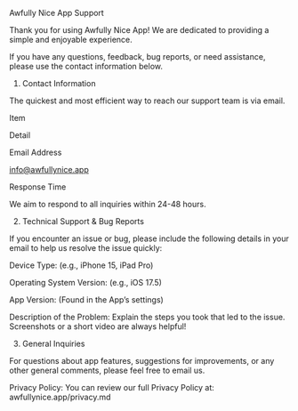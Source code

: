 Awfully Nice App Support

Thank you for using Awfully Nice App! We are dedicated to providing a simple and enjoyable experience.

If you have any questions, feedback, bug reports, or need assistance, please use the contact information below.

1. Contact Information

The quickest and most efficient way to reach our support team is via email.

Item

Detail

Email Address

info@awfullynice.app

Response Time

We aim to respond to all inquiries within 24-48 hours.

2. Technical Support & Bug Reports

If you encounter an issue or bug, please include the following details in your email to help us resolve the issue quickly:

Device Type: (e.g., iPhone 15, iPad Pro)

Operating System Version: (e.g., iOS 17.5)

App Version: (Found in the App’s settings)

Description of the Problem: Explain the steps you took that led to the issue. Screenshots or a short video are always helpful!

3. General Inquiries

For questions about app features, suggestions for improvements, or any other general comments, please feel free to email us.

Privacy Policy: You can review our full Privacy Policy at: awfullynice.app/privacy.md
